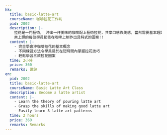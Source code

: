 ```yaml
---
hk:
  title: basic-latte-art
  courseName: 咖啡拉花工作坊
  pid: 2002
  description: |-
    拉花是一門藝術， 沖出一杯美味的咖啡配上藝術拉花，共享口感與美感，當然需要基本理論與實踐，基礎班適合初學或從未接觸的朋友。
    來上課的每位學員都能在咖啡上制作出具特式的圖案!!
  content: |-
    - 完全學會沖咖啡拉花的基本概念
    - 不同練習方法令學員易於在短時間內掌握拉花技巧
    - 輕鬆學習三款拉花圖案
  time: 2小時
  price: 360
  remarks: 備註
en:
  pid: 2002
  title: basic-latte-art
  courseName: Basic Latte Art Class
  description: Become a latte artist
  content: |-
    - Learn the theory of pouring latte art 
    - Grasp the skills of making good latte art
    - Easily learn 3 latte art patterns
  time: 2 hours
  price: 360
  remarks: Remarks
---
```

